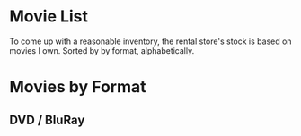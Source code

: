 # Movie List

To come up with a reasonable inventory, the rental store's stock is based on movies I own. Sorted by by format, alphabetically.

# Movies by Format

## DVD / BluRay